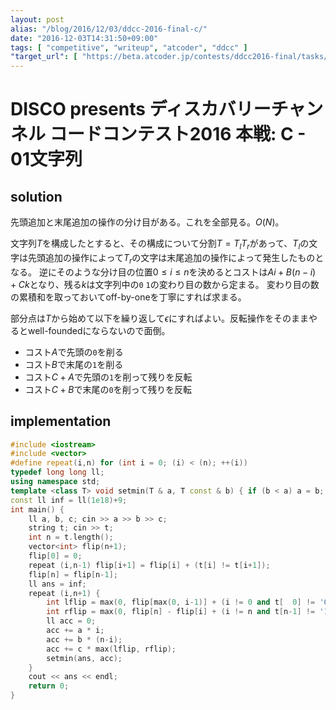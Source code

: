 ```yaml
---
layout: post
alias: "/blog/2016/12/03/ddcc-2016-final-c/"
date: "2016-12-03T14:31:50+09:00"
tags: [ "competitive", "writeup", "atcoder", "ddcc" ]
"target_url": [ "https://beta.atcoder.jp/contests/ddcc2016-final/tasks/ddcc_2016_final_c" ]
---
```


# DISCO presents ディスカバリーチャンネル コードコンテスト2016 本戦: C - 01文字列

## solution

先頭追加と末尾追加の操作の分け目がある。これを全部見る。$O(N)$。

文字列$T$を構成したとすると、その構成について分割$T = T_l T_r$があって、$T_l$の文字は先頭追加の操作によって$T_r$の文字は末尾追加の操作によって発生したものとなる。
逆にそのような分け目の位置$0 \le i \le n$を決めるとコストは$Ai + B(n-i) + Ck$となり、残る$k$は文字列中の`0` `1`の変わり目の数から定まる。
変わり目の数の累積和を取っておいてoff-by-oneを丁寧にすれば求まる。


部分点は$T$から始めて以下を繰り返して$\epsilon$にすればよい。反転操作をそのままやるとwell-foundedにならないので面倒。

-   コスト$A$で先頭の`0`を削る
-   コスト$B$で末尾の`1`を削る
-   コスト$C+A$で先頭の`1`を削って残りを反転
-   コスト$C+B$で末尾の`0`を削って残りを反転

## implementation

``` c++
#include <iostream>
#include <vector>
#define repeat(i,n) for (int i = 0; (i) < (n); ++(i))
typedef long long ll;
using namespace std;
template <class T> void setmin(T & a, T const & b) { if (b < a) a = b; }
const ll inf = ll(1e18)+9;
int main() {
    ll a, b, c; cin >> a >> b >> c;
    string t; cin >> t;
    int n = t.length();
    vector<int> flip(n+1);
    flip[0] = 0;
    repeat (i,n-1) flip[i+1] = flip[i] + (t[i] != t[i+1]);
    flip[n] = flip[n-1];
    ll ans = inf;
    repeat (i,n+1) {
        int lflip = max(0, flip[max(0, i-1)] + (i != 0 and t[  0] != '0'));
        int rflip = max(0, flip[n] - flip[i] + (i != n and t[n-1] != '1'));
        ll acc = 0;
        acc += a * i;
        acc += b * (n-i);
        acc += c * max(lflip, rflip);
        setmin(ans, acc);
    }
    cout << ans << endl;
    return 0;
}
```
